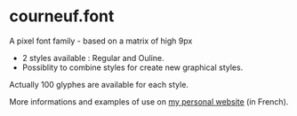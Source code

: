 # courneuf.font

A pixel font family - based on a matrix of high 9px

* 2 styles available : Regular and Ouline.
* Possiblity to combine styles for create new graphical styles.

Actually 100 glyphes are available for each style.

More informations and examples of use on [my personal website](http://localhost/sacripant/portfolio-blog/trunk/creations/34/courneuf-police-matricielle) (in French).


